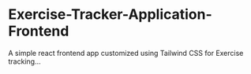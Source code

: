 # Exercise-Tracker-Application-Frontend
A simple react frontend app customized using Tailwind CSS for Exercise tracking...
